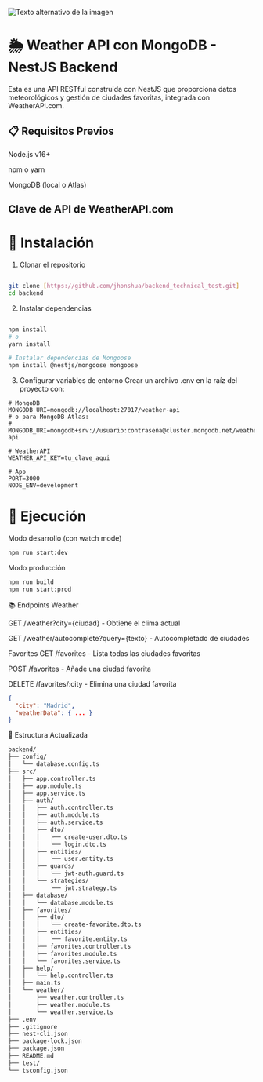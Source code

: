 ![Texto alternativo de la imagen](./src/assets/Logo-PulpoLine.png)

# 🌦️ Weather API con MongoDB - NestJS Backend
Esta es una API RESTful construida con NestJS que proporciona datos meteorológicos y gestión de ciudades favoritas, integrada con WeatherAPI.com.


## 📋 Requisitos Previos

Node.js v16+

npm o yarn

MongoDB (local o Atlas)

## Clave de API de WeatherAPI.com

# 🚀 Instalación

1. Clonar el repositorio

  ```bash

  git clone [https://github.com/jhonshua/backend_technical_test.git]
  cd backend

  ```

2. Instalar dependencias

 ```bash

npm install
# o
yarn install

# Instalar dependencias de Mongoose
npm install @nestjs/mongoose mongoose

  ```
3. Configurar variables de entorno
Crear un archivo .env en la raíz del proyecto con:

```env
# MongoDB
MONGODB_URI=mongodb://localhost:27017/weather-api
# o para MongoDB Atlas:
# MONGODB_URI=mongodb+srv://usuario:contraseña@cluster.mongodb.net/weather-api

# WeatherAPI
WEATHER_API_KEY=tu_clave_aqui

# App
PORT=3000
NODE_ENV=development

 ```

# 🏃 Ejecución
Modo desarrollo (con watch mode)

```bash
npm run start:dev

 ```

Modo producción

```bash
npm run build
npm run start:prod

 ```

 📚 Endpoints  Weather

GET /weather?city={ciudad} - Obtiene el clima actual

GET /weather/autocomplete?query={texto} - Autocompletado de ciudades

Favorites
GET /favorites - Lista todas las ciudades favoritas

POST /favorites - Añade una ciudad favorita

DELETE /favorites/:city - Elimina una ciudad favorita


```json
{
  "city": "Madrid",
  "weatherData": { ... }
}
 ```

 📂 Estructura Actualizada

 ```bash
backend/
├── config/
│   └── database.config.ts
├── src/
│   ├── app.controller.ts
│   ├── app.module.ts
│   ├── app.service.ts
│   ├── auth/
│   │   ├── auth.controller.ts
│   │   ├── auth.module.ts
│   │   ├── auth.service.ts
│   │   ├── dto/
│   │   │   ├── create-user.dto.ts
│   │   │   └── login.dto.ts
│   │   ├── entities/
│   │   │   └── user.entity.ts
│   │   ├── guards/
│   │   │   └── jwt-auth.guard.ts
│   │   └── strategies/
│   │       └── jwt.strategy.ts 
│   ├── database/
│   │   └── database.module.ts
│   ├── favorites/
│   │   ├── dto/
│   │   │   └── create-favorite.dto.ts
│   │   ├── entities/
│   │   │   └── favorite.entity.ts
│   │   ├── favorites.controller.ts
│   │   ├── favorites.module.ts
│   │   └── favorites.service.ts
│   ├── help/
│   │   └── help.controller.ts
│   ├── main.ts
│   └── weather/
│       ├── weather.controller.ts
│       ├── weather.module.ts
│       └── weather.service.ts
├── .env
├── .gitignore
├── nest-cli.json
├── package-lock.json
├── package.json
├── README.md
├── test/
└── tsconfig.json
 ```

